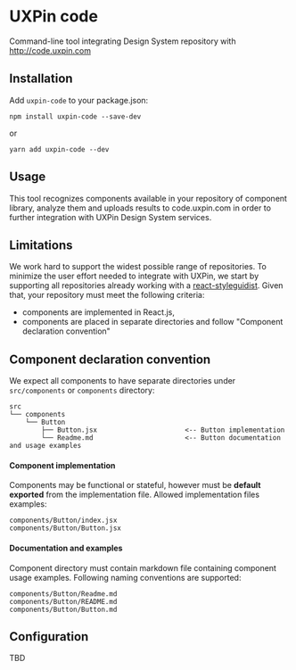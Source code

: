 # UXPin code

Command-line tool integrating Design System repository with http://code.uxpin.com

## Installation
Add `uxpin-code` to your package.json:
```
npm install uxpin-code --save-dev
```
or
```
yarn add uxpin-code --dev
```

## Usage

This tool recognizes components available in your repository of component library, analyze them and uploads results to code.uxpin.com in order to further integration with UXPin Design System services.

## Limitations

We work hard to support the widest possible range of repositories. To minimize the user effort needed to integrate with UXPin, we start by supporting all repositories already working with a [react-styleguidist](https://github.com/styleguidist/react-styleguidist). Given that, your repository must meet the following criteria:

- components are implemented in React.js,
- components are placed in separate directories and follow "Component declaration convention"

## Component declaration convention

We expect all components to have separate directories under `src/components` or `components` directory:

```
src
└── components
    └── Button
        ├── Button.jsx                      <-- Button implementation
        └── Readme.md                       <-- Button documentation and usage examples
```
#### Component implementation

Components may be functional or stateful, however must be **default exported** from the implementation file. Allowed implementation files examples:

```
components/Button/index.jsx
components/Button/Button.jsx
```
	
#### Documentation and examples
	
Component directory must contain markdown file containing component usage examples. Following naming conventions are supported:

```
components/Button/Readme.md
components/Button/README.md
components/Button/Button.md
```

## Configuration

TBD